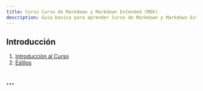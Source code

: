 ```yaml
---
title: Curso Curso de Markdown y Markdown Extended (MDX)
description: Guia basica para aprender Curso de Markdown y Markdown Extended (MDX)
---
```


## Introducción

1. [Introducción al Curso](01-introduccion)
2. [Estilos](estilos)

## ...

##

